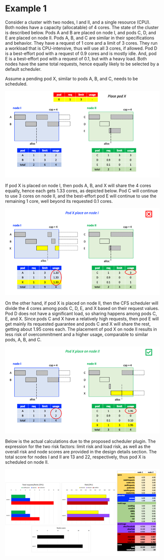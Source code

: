# Example 1

Consider a cluster with two nodes, I and II, and a single resource (CPU). Both nodes have a capacity (allocatable) of 4 cores. The state of the cluster is described below. Pods A and B are placed on node I, and pods C, D, and E are placed on node II. Pods A, B, and C are similar in their specifications and behavior. They have a request of 1 core and a limit of 3 cores. They run a workload that is CPU-intensive, thus will use all 3 cores, if allowed. Pod D is a best-effort pod with a request of 0.9 cores and is mostly idle. And, pod E is a best-effort pod with a request of 0.1, but with a heavy load. Both nodes have the same total requests, hence equally likely to be selected by a default scheduler.

Assume a pending pod X, similar to pods A, B, and C, needs to be scheduled.

![Slide1](images/example/Slide1.png)

If pod X is placed on node I, then pods A, B, and X will share the 4 cores equally, hence each gets 1.33 cores, as depicted below. Pod C will continue to use 3 cores on node II, and the best-effort pod E will continue to use the remaining 1 core, well beyond its requested 0.1 cores.

![Slide2](images/example/Slide2.png)

On the other hand, if pod X is placed on node II, then the CFS scheduler will divide the 4 cores among pods C, D, E, and X based on their request values. Pod D does not have a significant load, so sharing happens among pods C, E, and X. Since pods C and X have a relatively high requests, then pod E will get mainly its requested guarantee and pods C and X will share the rest, getting about 1.95 cores each. The placement of pod X on node II results in less risk of overcommitment and a higher usage, comparable to similar pods, A, B, and C.

![Slide3](images/example/Slide3.png)

Below is the actual calculations due to the proposed scheduler plugin. The expression for the two risk factors: limit risk and load risk, as well as the overall risk and node scores are provided in the design details section. The total score for nodes I and II are 13 and 22, respectively, thus pod X is scheduled on node II.

![Slide4](images/example/Slide4.png)
